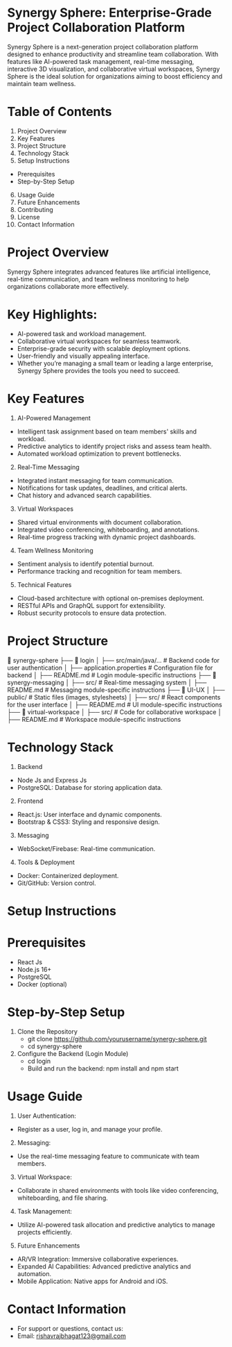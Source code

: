 # Synergy Sphere: Enterprise-Grade Project Collaboration Platform
Synergy Sphere is a next-generation project collaboration platform designed to enhance productivity and streamline team collaboration. 
With features like AI-powered task management, real-time messaging, interactive 3D visualization, and collaborative virtual workspaces, 
Synergy Sphere is the ideal solution for organizations aiming to boost efficiency and maintain team wellness.
# Table of Contents
1. Project Overview
2. Key Features
3. Project Structure
4. Technology Stack
5. Setup Instructions
  - Prerequisites
  - Step-by-Step Setup
6. Usage Guide
7. Future Enhancements
8. Contributing
9. License
10. Contact Information

# Project Overview
Synergy Sphere integrates advanced features like artificial intelligence, real-time communication, and team wellness monitoring to help organizations 
collaborate more effectively.

# Key Highlights:

- AI-powered task and workload management.
- Collaborative virtual workspaces for seamless teamwork.
- Enterprise-grade security with scalable deployment options.
- User-friendly and visually appealing interface.
- Whether you’re managing a small team or leading a large enterprise, Synergy Sphere provides the tools you need to succeed.

# Key Features
1. AI-Powered Management
- Intelligent task assignment based on team members' skills and workload.
- Predictive analytics to identify project risks and assess team health.
- Automated workload optimization to prevent bottlenecks.
2. Real-Time Messaging
- Integrated instant messaging for team communication.
- Notifications for task updates, deadlines, and critical alerts.
- Chat history and advanced search capabilities.
3. Virtual Workspaces
- Shared virtual environments with document collaboration.
- Integrated video conferencing, whiteboarding, and annotations.
- Real-time progress tracking with dynamic project dashboards.
4. Team Wellness Monitoring
- Sentiment analysis to identify potential burnout.
- Performance tracking and recognition for team members.
5. Technical Features
- Cloud-based architecture with optional on-premises deployment.
- RESTful APIs and GraphQL support for extensibility.
- Robust security protocols to ensure data protection.
# Project Structure
📂 synergy-sphere
├── 📂 login
│   ├── src/main/java/...       # Backend code for user authentication
│   ├── application.properties  # Configuration file for backend
│   ├── README.md               # Login module-specific instructions
├── 📂 synergy-messaging
│   ├── src/                    # Real-time messaging system
│   ├── README.md               # Messaging module-specific instructions
├── 📂 UI-UX
│   ├── public/                 # Static files (images, stylesheets)
│   ├── src/                    # React components for the user interface
│   ├── README.md               # UI module-specific instructions
├── 📂 virtual-workspace
│   ├── src/                    # Code for collaborative workspace
│   ├── README.md               # Workspace module-specific instructions

# Technology Stack
1. Backend
- Node Js and Express Js
- PostgreSQL: Database for storing application data.
2. Frontend
- React.js: User interface and dynamic components.
- Bootstrap & CSS3: Styling and responsive design.
3. Messaging
- WebSocket/Firebase: Real-time communication.
4. Tools & Deployment
- Docker: Containerized deployment.
- Git/GitHub: Version control.

# Setup Instructions
# Prerequisites
- React Js
- Node.js 16+
- PostgreSQL
- Docker (optional)

# Step-by-Step Setup
1. Clone the Repository
   - git clone https://github.com/yourusername/synergy-sphere.git
   - cd synergy-sphere
2. Configure the Backend (Login Module)
   - cd login
   - Build and run the backend: npm install and npm start
     
# Usage Guide
1. User Authentication:
- Register as a user, log in, and manage your profile.
2. Messaging:
- Use the real-time messaging feature to communicate with team members.
3. Virtual Workspace:
- Collaborate in shared environments with tools like video conferencing, whiteboarding, and file sharing.
4. Task Management:
- Utilize AI-powered task allocation and predictive analytics to manage projects efficiently.
5. Future Enhancements
- AR/VR Integration: Immersive collaborative experiences.
- Expanded AI Capabilities: Advanced predictive analytics and automation.
- Mobile Application: Native apps for Android and iOS.

# Contact Information
- For support or questions, contact us:
- Email: rishavrajbhagat123@gmail.com
